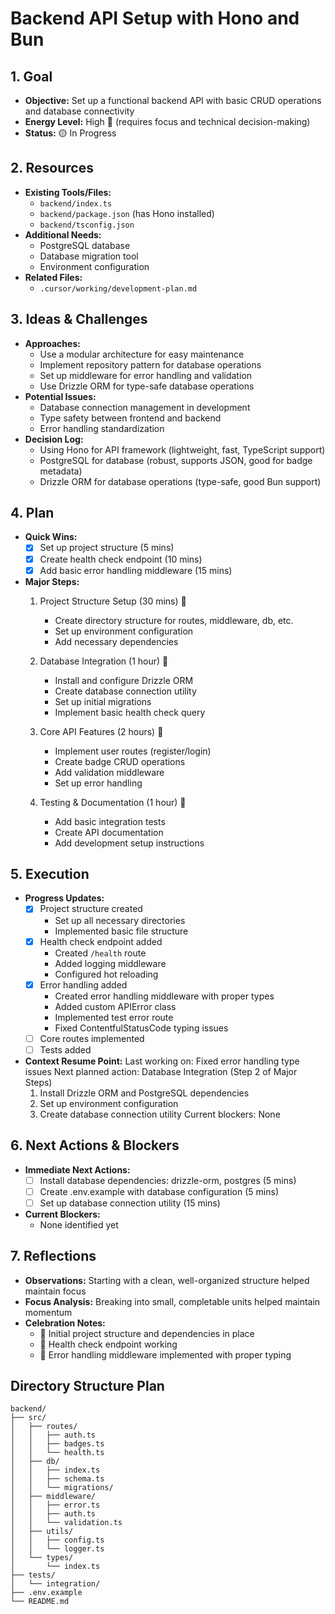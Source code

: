 # Backend API Setup with Hono and Bun

## 1. Goal
- **Objective:** Set up a functional backend API with basic CRUD operations and database connectivity
- **Energy Level:** High 🔋 (requires focus and technical decision-making)
- **Status:** 🟡 In Progress

## 2. Resources
- **Existing Tools/Files:**
  - `backend/index.ts`
  - `backend/package.json` (has Hono installed)
  - `backend/tsconfig.json`
- **Additional Needs:**
  - PostgreSQL database
  - Database migration tool
  - Environment configuration
- **Related Files:**
  - `.cursor/working/development-plan.md`

## 3. Ideas & Challenges
- **Approaches:**
  - Use a modular architecture for easy maintenance
  - Implement repository pattern for database operations
  - Set up middleware for error handling and validation
  - Use Drizzle ORM for type-safe database operations
- **Potential Issues:**
  - Database connection management in development
  - Type safety between frontend and backend
  - Error handling standardization
- **Decision Log:**
  - Using Hono for API framework (lightweight, fast, TypeScript support)
  - PostgreSQL for database (robust, supports JSON, good for badge metadata)
  - Drizzle ORM for database operations (type-safe, good Bun support)

## 4. Plan
- **Quick Wins:**
  - [x] Set up project structure (5 mins)
  - [x] Create health check endpoint (10 mins)
  - [x] Add basic error handling middleware (15 mins)

- **Major Steps:**
  1. Project Structure Setup (30 mins) 🎯
     - Create directory structure for routes, middleware, db, etc.
     - Set up environment configuration
     - Add necessary dependencies

  2. Database Integration (1 hour) 🎯
     - Install and configure Drizzle ORM
     - Create database connection utility
     - Set up initial migrations
     - Implement basic health check query

  3. Core API Features (2 hours) 🎯
     - Implement user routes (register/login)
     - Create badge CRUD operations
     - Add validation middleware
     - Set up error handling

  4. Testing & Documentation (1 hour) 🎯
     - Add basic integration tests
     - Create API documentation
     - Add development setup instructions

## 5. Execution
- **Progress Updates:**
  - [x] Project structure created
    - Set up all necessary directories
    - Implemented basic file structure
  - [x] Health check endpoint added
    - Created `/health` route
    - Added logging middleware
    - Configured hot reloading
  - [x] Error handling added
    - Created error handling middleware with proper types
    - Added custom APIError class
    - Implemented test error route
    - Fixed ContentfulStatusCode typing issues
  - [ ] Core routes implemented
  - [ ] Tests added
- **Context Resume Point:**
  Last working on: Fixed error handling type issues
  Next planned action: Database Integration (Step 2 of Major Steps)
    1. Install Drizzle ORM and PostgreSQL dependencies
    2. Set up environment configuration
    3. Create database connection utility
  Current blockers: None

## 6. Next Actions & Blockers
- **Immediate Next Actions:** 
  - [ ] Install database dependencies: drizzle-orm, postgres (5 mins)
  - [ ] Create .env.example with database configuration (5 mins)
  - [ ] Set up database connection utility (15 mins)
- **Current Blockers:**
  - None identified yet

## 7. Reflections
- **Observations:** Starting with a clean, well-organized structure helped maintain focus
- **Focus Analysis:** Breaking into small, completable units helped maintain momentum
- **Celebration Notes:** 
  - 🎉 Initial project structure and dependencies in place
  - 🎉 Health check endpoint working
  - 🎉 Error handling middleware implemented with proper typing

## Directory Structure Plan
```
backend/
├── src/
│   ├── routes/
│   │   ├── auth.ts
│   │   ├── badges.ts
│   │   └── health.ts
│   ├── db/
│   │   ├── index.ts
│   │   ├── schema.ts
│   │   └── migrations/
│   ├── middleware/
│   │   ├── error.ts
│   │   ├── auth.ts
│   │   └── validation.ts
│   ├── utils/
│   │   ├── config.ts
│   │   └── logger.ts
│   └── types/
│       └── index.ts
├── tests/
│   └── integration/
├── .env.example
└── README.md
``` 